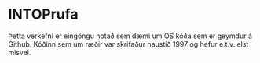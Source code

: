INTOPrufa
=========

Þetta verkefni er eingöngu notað sem dæmi um OS kóða sem er geymdur á Github. Kóðinn sem um ræðir var skrifaður haustið 1997 og hefur e.t.v. elst misvel.
